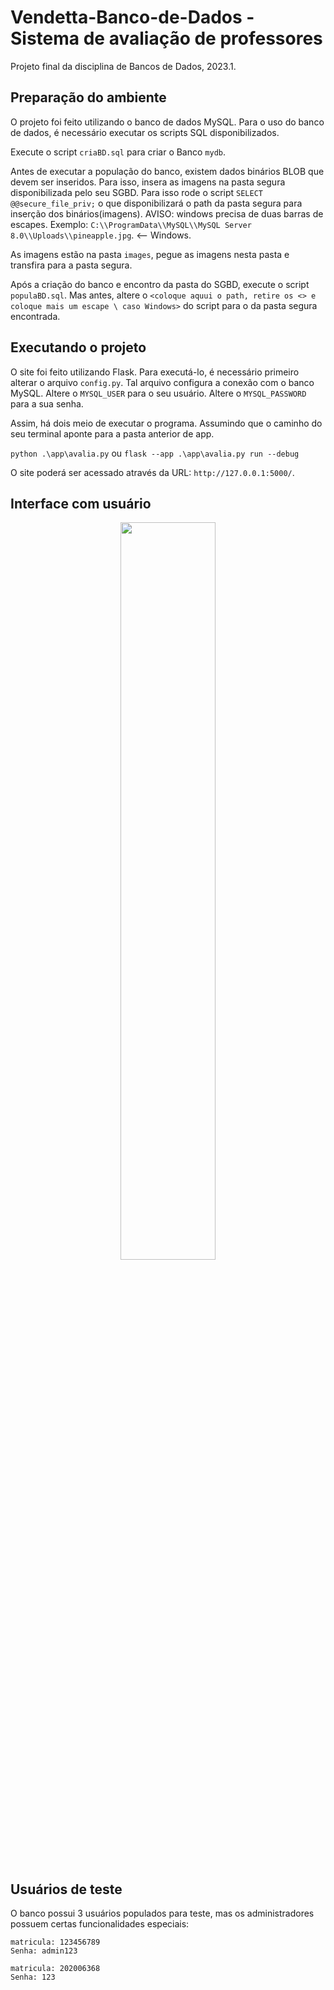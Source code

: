 # Vendetta-Banco-de-Dados - Sistema de avaliação de professores
Projeto final da disciplina de Bancos de Dados, 2023.1.

## Preparação do ambiente

O projeto foi feito utilizando o banco de dados MySQL. Para o uso do banco de dados, é necessário executar os scripts SQL disponibilizados.

Execute o script `criaBD.sql` para criar o Banco `mydb`.

Antes de executar a população do banco, existem dados binários BLOB que devem ser inseridos. Para isso, insera as imagens na pasta segura disponibilizada pelo seu SGBD.
Para isso rode o script `SELECT @@secure_file_priv;` o que disponibilizará o path da pasta segura para inserção dos binários(imagens). AVISO: windows precisa de duas barras de escapes.
Exemplo: `C:\\ProgramData\\MySQL\\MySQL Server 8.0\\Uploads\\pineapple.jpg`. <-- Windows.

As imagens estão na pasta `images`, pegue as imagens nesta pasta e transfira para a pasta segura.

Após a criação do banco e encontro da pasta do SGBD, execute o script `populaBD.sql`. Mas antes, altere o `<coloque aquui o path, retire os <> e coloque mais um escape \ caso Windows>` do script para o da pasta segura
encontrada.

## Executando o projeto

O site foi feito utilizando Flask. Para executá-lo, é necessário primeiro alterar o arquivo `config.py`. Tal arquivo configura a conexão com o banco MySQL.
Altere o `MYSQL_USER` para o seu usuário.
Altere o `MYSQL_PASSWORD` para a sua senha.


Assim, há dois meio de executar o programa. Assumindo que o caminho do seu terminal aponte para a pasta anterior de app.

`
python .\app\avalia.py
`
ou 
`
flask --app .\app\avalia.py run --debug
`

O site poderá ser acessado através da URL: `http://127.0.0.1:5000/`.

## Interface com usuário


<p align="center"><img src="(https://imgur.com/gallery/GECScfm)" style="width:55%;"/></p>


## Usuários de teste

O banco possui 3 usuários populados para teste, mas os administradores possuem certas funcionalidades especiais:

```
matricula: 123456789
Senha: admin123
```

```
matricula: 202006368
Senha: 123
```

